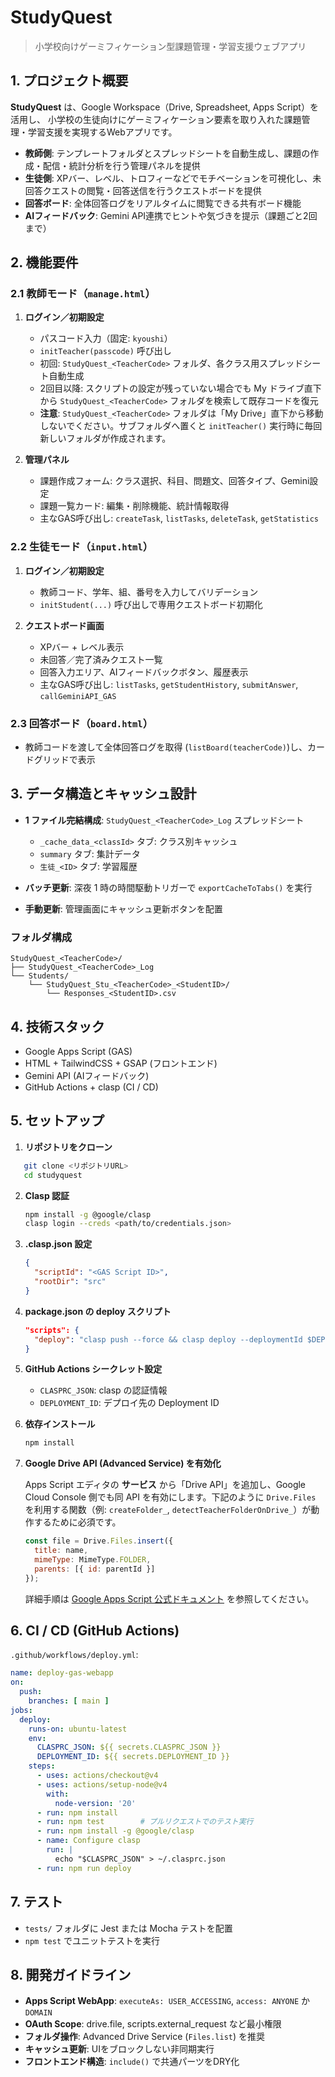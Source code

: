 # StudyQuest

> 小学校向けゲーミフィケーション型課題管理・学習支援ウェブアプリ

## 1. プロジェクト概要

**StudyQuest** は、Google Workspace（Drive, Spreadsheet, Apps Script）を活用し、
小学校の生徒向けにゲーミフィケーション要素を取り入れた課題管理・学習支援を実現するWebアプリです。

- **教師側**: テンプレートフォルダとスプレッドシートを自動生成し、課題の作成・配信・統計分析を行う管理パネルを提供
- **生徒側**: XPバー、レベル、トロフィーなどでモチベーションを可視化し、未回答クエストの閲覧・回答送信を行うクエストボードを提供
- **回答ボード**: 全体回答ログをリアルタイムに閲覧できる共有ボード機能
- **AIフィードバック**: Gemini API連携でヒントや気づきを提示（課題ごと2回まで）

## 2. 機能要件

### 2.1 教師モード（`manage.html`）

1. **ログイン／初期設定**
   - パスコード入力（固定: `kyoushi`）
   - `initTeacher(passcode)` 呼び出し
   - 初回: `StudyQuest_<TeacherCode>` フォルダ、各クラス用スプレッドシート自動生成
   - 2回目以降: スクリプトの設定が残っていない場合でも My ドライブ直下から
     `StudyQuest_<TeacherCode>` フォルダを検索して既存コードを復元
   - **注意**: `StudyQuest_<TeacherCode>` フォルダは「My Drive」直下から移動しないでください。サブフォルダへ置くと `initTeacher()` 実行時に毎回新しいフォルダが作成されます。

2. **管理パネル**
   - 課題作成フォーム: クラス選択、科目、問題文、回答タイプ、Gemini設定
   - 課題一覧カード: 編集・削除機能、統計情報取得
   - 主なGAS呼び出し: `createTask`, `listTasks`, `deleteTask`, `getStatistics`


### 2.2 生徒モード（`input.html`）

1. **ログイン／初期設定**
   - 教師コード、学年、組、番号を入力してバリデーション
   - `initStudent(...)` 呼び出しで専用クエストボード初期化

2. **クエストボード画面**
   - XPバー + レベル表示
   - 未回答／完了済みクエスト一覧
   - 回答入力エリア、AIフィードバックボタン、履歴表示
   - 主なGAS呼び出し: `listTasks`, `getStudentHistory`, `submitAnswer`, `callGeminiAPI_GAS`


### 2.3 回答ボード（`board.html`）

- 教師コードを渡して全体回答ログを取得 (`listBoard(teacherCode)`)し、カードグリッドで表示

## 3. データ構造とキャッシュ設計

- **1 ファイル完結構成**: `StudyQuest_<TeacherCode>_Log` スプレッドシート
  - `_cache_data_<classId>` タブ: クラス別キャッシュ
  - `summary` タブ: 集計データ
  - `生徒_<ID>` タブ: 学習履歴

- **バッチ更新**: 深夜 1 時の時間駆動トリガーで `exportCacheToTabs()` を実行
- **手動更新**: 管理画面にキャッシュ更新ボタンを配置

### フォルダ構成

```
StudyQuest_<TeacherCode>/
├── StudyQuest_<TeacherCode>_Log
└── Students/
    └── StudyQuest_Stu_<TeacherCode>_<StudentID>/
        └── Responses_<StudentID>.csv
```

## 4. 技術スタック

- Google Apps Script (GAS)
- HTML + TailwindCSS + GSAP (フロントエンド)
- Gemini API (AIフィードバック)
- GitHub Actions + clasp (CI / CD)

## 5. セットアップ

1. **リポジトリをクローン**
```bash
   git clone <リポジトリURL>
   cd studyquest
````

2. **Clasp 認証**

   ```bash
   npm install -g @google/clasp
   clasp login --creds <path/to/credentials.json>
   ```

3. **.clasp.json 設定**

   ```json
   {
     "scriptId": "<GAS Script ID>",
     "rootDir": "src"
   }
   ```

4. **package.json の deploy スクリプト**

   ```json
   "scripts": {
     "deploy": "clasp push --force && clasp deploy --deploymentId $DEPLOYMENT_ID"
   }
   ```

5. **GitHub Actions シークレット設定**

   * `CLASPRC_JSON`: clasp の認証情報
   * `DEPLOYMENT_ID`: デプロイ先の Deployment ID

6. **依存インストール**

   ```bash
   npm install
   ```

7. **Google Drive API (Advanced Service) を有効化**

   Apps Script エディタの **サービス** から「Drive API」を追加し、Google Cloud Console 側でも同 API を有効にします。下記のように `Drive.Files` を利用する関数（例: `createFolder_`, `detectTeacherFolderOnDrive_`）が動作するために必須です。

   ```javascript
   const file = Drive.Files.insert({
     title: name,
     mimeType: MimeType.FOLDER,
     parents: [{ id: parentId }]
   });
   ```

   詳細手順は [Google Apps Script 公式ドキュメント](https://developers.google.com/apps-script/guides/services/advanced#enable) を参照してください。

## 6. CI / CD (GitHub Actions)

`.github/workflows/deploy.yml`:

```yaml
name: deploy-gas-webapp
on:
  push:
    branches: [ main ]
jobs:
  deploy:
    runs-on: ubuntu-latest
    env:
      CLASPRC_JSON: ${{ secrets.CLASPRC_JSON }}
      DEPLOYMENT_ID: ${{ secrets.DEPLOYMENT_ID }}
    steps:
      - uses: actions/checkout@v4
      - uses: actions/setup-node@v4
        with:
          node-version: '20'
      - run: npm install
      - run: npm test        # プルリクエストでのテスト実行
      - run: npm install -g @google/clasp
      - name: Configure clasp
        run: |
          echo "$CLASPRC_JSON" > ~/.clasprc.json
      - run: npm run deploy
```

## 7. テスト

* `tests/` フォルダに Jest または Mocha テストを配置
* `npm test` でユニットテストを実行

## 8. 開発ガイドライン

* **Apps Script WebApp**: `executeAs: USER_ACCESSING`, `access: ANYONE` か `DOMAIN`
* **OAuth Scope**: drive.file, scripts.external\_request など最小権限
* **フォルダ操作**: Advanced Drive Service (`Files.list`) を推奨
* **キャッシュ更新**: UIをブロックしない非同期実行
* **フロントエンド構造**: `include()` で共通パーツをDRY化

